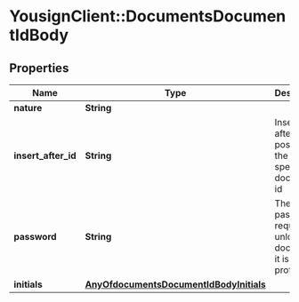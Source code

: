 # YousignClient::DocumentsDocumentIdBody

## Properties
Name | Type | Description | Notes
------------ | ------------- | ------------- | -------------
**nature** | **String** |  | [optional] 
**insert_after_id** | **String** | Insert just after the position of the specified document id | [optional] 
**password** | **String** | The password required to unlock the document if it is protected | [optional] 
**initials** | [**AnyOfdocumentsDocumentIdBodyInitials**](AnyOfdocumentsDocumentIdBodyInitials.md) |  | [optional] 

